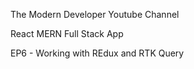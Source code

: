The Modern Developer Youtube Channel

React MERN Full Stack App

EP6 - Working with REdux and RTK Query
